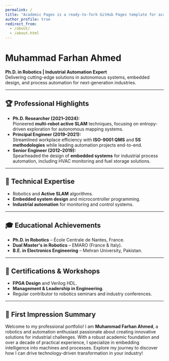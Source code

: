 ```yaml
---
permalink: /
title: "Academic Pages is a ready-to-fork GitHub Pages template for academic personal websites"
author_profile: true
redirect_from: 
  - /about/
  - /about.html
---
```

# Muhammad Farhan Ahmed  
**Ph.D. in Robotics | Industrial Automation Expert**  
Delivering cutting-edge solutions in autonomous systems, embedded design, and process automation for next-generation industries.  

---

## 🏆 **Professional Highlights**
- **Ph.D. Researcher (2021–2024):**  
  Pioneered **multi-robot active SLAM** techniques, focusing on entropy-driven exploration for autonomous mapping systems.  
- **Principal Engineer (2019–2021):**  
  Streamlined workplace efficiency with **ISO-9001 QMS** and **5S methodologies** while leading automation projects end-to-end.  
- **Senior Engineer (2012–2019):**  
  Spearheaded the design of **embedded systems** for industrial process automation, including HVAC monitoring and fuel storage solutions.  

---

## 🔧 **Technical Expertise**
- Robotics and **Active SLAM** algorithms.  
- **Embedded system design** and microcontroller programming.  
- **Industrial automation** for monitoring and control systems.  

---

## 🎓 **Educational Achievements**
- **Ph.D. in Robotics** – École Centrale de Nantes, France.  
- **Dual Master's in Robotics** – EMARO (France & Italy).  
- **B.E. in Electronics Engineering** – Mehran University, Pakistan.  

---

## 📜 **Certifications & Workshops**
- **FPGA Design** and Verilog HDL.  
- **Management & Leadership in Engineering**.  
- Regular contributor to robotics seminars and industry conferences.  

---

## 🌟 **First Impression Summary**
Welcome to my professional portfolio! I am **Muhammad Farhan Ahmed**, a robotics and automation enthusiast passionate about creating innovative solutions for industrial challenges. With a robust academic foundation and over a decade of practical experience, I specialize in embedding intelligence into machines and processes. Explore my journey to discover how I can drive technology-driven transformation in your industry!  
